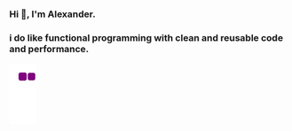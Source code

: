 ### Hi 👋, I'm Alexander.

<!--
**alexander9856/alexander9856** is a ✨ _special_ ✨ repository because its `README.md` (this file) appears on your GitHub profile.

Here are some ideas to get you started:

- 🔭 I’m currently working on ...
- 🌱 I’m currently learning ...
- 👯 I’m looking to collaborate on ...
- 🤔 I’m looking for help with ...
- 💬 Ask me about ...
- 📫 How to reach me: ...
- 😄 Pronouns: ...
- ⚡ Fun fact: ...
-->

### i do like functional programming with clean and reusable code and performance.

![snake gif](https://github.com/alexander9856/alexander9856/blob/output/github-contribution-grid-snake.gif)
